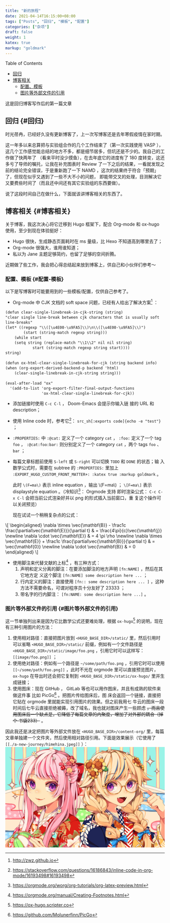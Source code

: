 ```yaml
---
title: "新的旅程"
date: 2021-04-14T16:15:00+08:00
tags: ["Posts", "回归", "模板", "配置"]
categories: ["杂项"]
draft: false
weight: 1
katex: true
markup: "goldmark"
---
```


<div class="ox-hugo-toc toc">
<div></div>

<div class="heading">Table of Contents</div>

- [回归](#回归)
- [博客相关](#博客相关)
    - [配置、模板](#配置-模板)
    - [图片等外部文件的引用](#图片等外部文件的引用)

</div>
<!--endtoc-->

这是回归博客写作后的第一篇文章

<!--more-->


## 回归 {#回归}

时光荏冉，已经好久没有更新博客了，上一次写博客还是去年寒假疫情在家时期。

这一年多以来总算把与实验组合作的几个工作结束了（第一次实践使用 VASP ），这几个工作感觉能总结的地方不多，都是细节居多，但坑还是不少的。我自己的工作做了快两年了
（看来平时没少摸鱼），在去年底它的进度有了 180 度转变，这还多亏了导师的嘱托，让我在补充图表时 Review 了一下之后的结果，一看就发现之前的结论完全错误，于是重新跑了一下 NAMD ，这次的结果终于符合「预期」了，但现在似乎又遇到了一些不大不小的问题，
即能带交叉的处理，目测解决它又要费些时间了（而且还中间还有其它实验组的东西要做）。

说了这段时间自己在做什么，下面就该讲博客相关的东西了。


## 博客相关 {#博客相关}

关于博客，我这次决心将它迁移到 Hugo 框架下，配合 Org-mode 和 ox-hugo 使用，至少到现在体验挺好：

-   Hugo 很快，生成静态页面耗时在 ms 量级，比 Hexo 不知道高到哪里去了；
-   Org-mode 很强大，谁用谁知道；
-   私以为 Jane 主题足够简约，也留了足够的空间折腾。

近期做了些工作，我会把心得总结起来放到博客上，供自己和小伙伴们参考～


### 配置、模板 {#配置-模板}

以下是写博客时可能要用到的一些模板/配置，仅供自己参考了。

-   Org-mode 中 CJK 文档的 soft space 问题，已经有人给出了解决方案[^fn:1] ：

<!--listend-->

```elisp
(defun clear-single-linebreak-in-cjk-string (string)
"clear single line-break between cjk characters that is usually soft line-breaks"
(let* ((regexp "\\([\u4E00-\u9FA5]\\)\n\\([\u4E00-\u9FA5]\\)")
        (start (string-match regexp string)))
    (while start
    (setq string (replace-match "\\1\\2" nil nil string)
            start (string-match regexp string start))))
string)

(defun ox-html-clear-single-linebreak-for-cjk (string backend info)
(when (org-export-derived-backend-p backend 'html)
    (clear-single-linebreak-in-cjk-string string)))

(eval-after-load "ox"
  '(add-to-list 'org-export-filter-final-output-functions
                'ox-html-clear-single-linebreak-for-cjk))
```

-   添加链接时使用 `C-c C-l` ， Doom-Emacs 会提示你输入链
    接的 URL 和 description；
-   使用 Inline code 时，参考它[^fn:2]： `src_sh[:exports code]{echo -e "test"}` ；
-   `:PROPERTIES:` 中 `:@cat:` 定义了一个 category `cat` ， `:foo:` 定义了一个 tag `foo` ，
    `:@cat:foo:bar:` 则分别定义了一个 category `cat` ，两个 tags `foo` 、 `bar` ；
-   每篇文章标题前使用 `S-left` 或 `S-right` 可以切换 `TODO` 和 `DONE` 的状态；输
    入数学公式时，需要在 subtree 的 `:PROPERTIES:` 里加上
    `:EXPORT_HUGO_CUSTOM_FRONT_MATTER+: :katex true :markup goldmark` 。

     此时 `\(F=ma\)` 表示 inline equation ，输出 \\(F=ma\\) ； `\[F=ma\]` 表示
    displaystyle equation 。（冷知识[^fn:3]： Orgmode 支持
    即时渲染公式： `C-c C-x C-l` 会把当前公式渲染好并以 png 的形式插入当前窗口，重
    复这个操作可以关闭预览）

    现在试试一个稍稍复杂点的公式：

\\[ \begin{aligned} \nabla \times \vec{\mathbf{B}} - \frac1c
\frac{\partial\vec{\mathbf{E}}}{\partial t} & = \frac{4\pi}{c}\vec{\mathbf{j}}
\newline \nabla \cdot \vec{\mathbf{E}} & = 4 \pi \rho \newline \nabla \times
\vec{\mathbf{E}} + \frac1c \frac{\partial\vec{\mathbf{B}}}{\partial t} & =
\vec{\mathbf{0}} \newline \nabla \cdot \vec{\mathbf{B}} & = 0 \end{aligned} \\]

-   使用脚注来代替文献的上标[^fn:4]
    ，有三种方式：
    1.  声明和定义分离的脚注：在要添加脚注的地方声明 `[fn:NAME]` ，然后在其它地方定
        义这个脚注 `[fn:NAME] some description here ...` ；
    2.  行内定义的脚注：直接使用 `[fn:: some description here ... ]` ，这种方法不需要命名，可谓对程序员十分友好了 23333 ；
    3.  带名字的行内脚注： `[fn:NAME: some description here ...]` 。


### 图片等外部文件的引用 {#图片等外部文件的引用}

这一节单独列出来是因为它比数学公式还要难处理，根据 `ox-hugo`[^fn:5] 的说明，现在有三种引用图片的方法：

1.  使用相对路径：直接把图片放到 `<HUGO_BASE_DIR>/static/` 里，然后引用时可以省略
    `<HUGO_BASE_DIR>/static/` 前缀，例如有一个文件路径是
    `<HUGO_BASE_DIR>/static/image/foo.png` ，引用它时可以这样写：
    `[[image/foo.png]]` ；
2.  使用绝对路径：例如有一个路径是 `~/some/path/foo.png` ，引用它时可以使用
    `[[~/some/path/foo.png]]` ，此时不光在 orgmode 里可以直接预览图片， `ox-hugo`
    在导出时还会把它复制到 `<HUGO_BASE_DIR>/static/ox-hugo/` 里并生成链接；
3.  使用图床：现在 GitHub ， GitLab 等也可以用作图床，并且有成熟的软件来做这件事
    比如 PicGo[^fn:6] 。把图片传给图床后，图
    床会返回一个链接，直接把它贴在 orgmode 里就能实现引用图片的效果。但之前我用七
    牛云的图床一段时间后七牛云直接拒绝被薅，改了域名，我也就对图床产生一些顾虑
    ~~，而且使用图床后一个缺点是，它降低了每篇文章的内聚度，增加了对外部的耦合（掉个
    书袋233）~~ 。

因此我还是决定把图片等外部文件放在 `<HUGO_BASE_DIR>/content-org/` 里，每篇文章单独建一个文件夹，然后使用相对路径引用。下面是效果展示（它使用了
`[[./a-new-journey/himehina.jpeg]]` ）：![](/ox-hugo/himehina.jpeg)

[^fn:1]: <http://zwz.github.io>
[^fn:2]: <https://stackoverflow.com/questions/16186843/inline-code-in-org-mode/16193498#16193498>
[^fn:3]: <https://orgmode.org/worg/org-tutorials/org-latex-preview.html>
[^fn:4]: <https://orgmode.org/manual/Creating-Footnotes.html>
[^fn:5]: <https://ox-hugo.scripter.co>
[^fn:6]: <https://github.com/Molunerfinn/PicGo>
